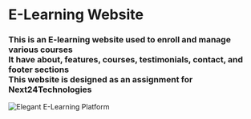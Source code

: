<h1>E-Learning Website</h1>
<h3>This is an E-learning website used to enroll and manage various courses<br>It have about, features, courses, testimonials, contact, and footer sections<br>This website is designed as an assignment for Next24Technologies</h3>

![Elegant E-Learning Platform](https://github.com/mohanseetha/elearning-next24task/assets/133016844/d8504234-ed59-4358-bb53-bf19a0c5d26f)
